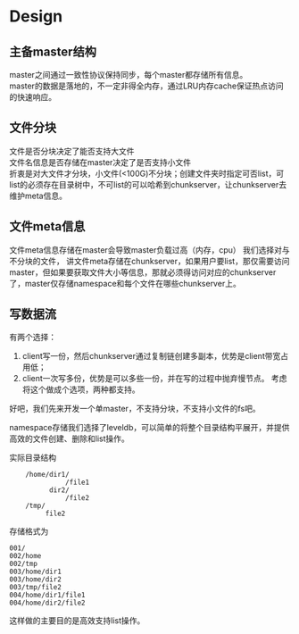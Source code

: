 # Design

## 主备master结构
master之间通过一致性协议保持同步，每个master都存储所有信息。<br />
master的数据是落地的，不一定非得全内存，通过LRU内存cache保证热点访问的快速响应。

## 文件分块
文件是否分块决定了能否支持大文件<br />
文件名信息是否存储在master决定了是否支持小文件<br />
折衷是对大文件才分块，小文件(<100G)不分块；创建文件夹时指定可否list，可list的必须存在目录树中，不可list的可以哈希到chunkserver，让chunkserver去维护meta信息。

## 文件meta信息
文件meta信息存储在master会导致master负载过高（内存，cpu）
我们选择对与不分块的文件， 讲文件meta存储在chunkserver，如果用户要list，那仅需要访问master，但如果要获取文件大小等信息，那就必须得访问对应的chunkserver了，master仅存储namespace和每个文件在哪些chunkserver上。

## 写数据流
有两个选择：<br />
1. client写一份，然后chunkserver通过复制链创建多副本，优势是client带宽占用低；<br />
2. client一次写多份，优势是可以多些一份，并在写的过程中抛弃慢节点。
考虑将这个做成个选项，两种都支持。


好吧，我们先来开发一个单master，不支持分块，不支持小文件的fs吧。

namespace存储我们选择了leveldb，可以简单的将整个目录结构平展开，并提供高效的文件创建、删除和list操作。

实际目录结构

		/home/dir1/
		          /file1
		      dir2/
		          /file2
		/tmp/
		     file2

存储格式为

	001/
	002/home
	002/tmp
	003/home/dir1
	003/home/dir2
	003/tmp/file2
	004/home/dir1/file1
	004/home/dir2/file2

这样做的主要目的是高效支持list操作。
